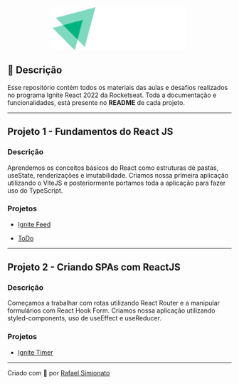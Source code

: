 
<div align='center' >
  <img width="300" src="./.github/logo-ignite.svg">
</div>

## 🔖 Descrição
<p>Esse repositório contém todos os materiais das aulas e desafios realizados no programa Ignite React 2022 da Rocketseat. Toda a documentação e funcionalidades, está presente no <strong>README</strong> de cada projeto.<p>

<hr>

## Projeto 1 - Fundamentos do React JS

### Descrição
Aprendemos os conceitos básicos do React como estruturas de pastas, useState, renderizações e imutabilidade. Criamos nossa primeira aplicação utilizando o ViteJS e posteriormente portamos toda a aplicação para fazer uso do TypeScript.

### Projetos

- [Ignite Feed](https://github.com/rafaasimi/rocketseat-ignite-react2022/tree/main/projeto_1/01-fundamentos-reactjs-ts)

- [ToDo](https://github.com/rafaasimi/rocketseat-ignite-react2022/tree/main/projeto_1/desafios/todo-list)

<hr>

## Projeto 2 - Criando SPAs com ReactJS

### Descrição
Começamos a trabalhar com rotas utilizando React Router e a manipular formulários com React Hook Form. Criamos nossa aplicação utilizando styled-components, uso de useEffect e useReducer.

### Projetos
- [Ignite Timer](https://github.com/rafaasimi/rocketseat-ignite-react2022/tree/main/projeto_2/02-ignite-timer)

---
<p>Criado com 💙 por <a href='https://github.com/rafaasimi/' target='_blank'>Rafael Simionato</a></p>